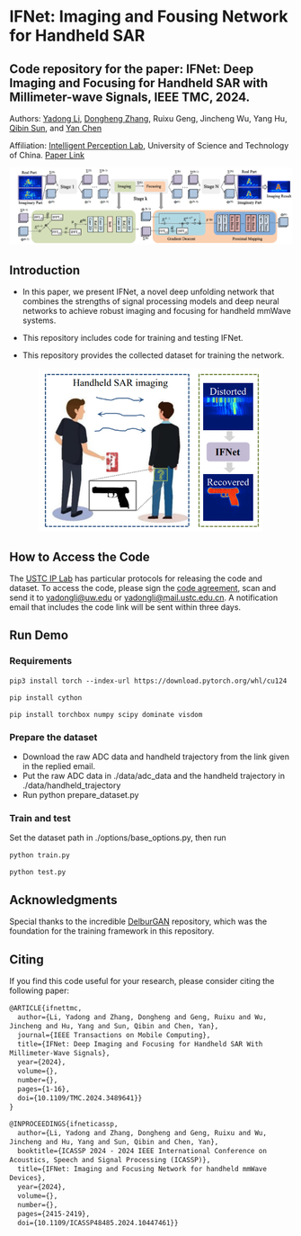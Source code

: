 
# IFNet: Imaging and Fousing Network for Handheld SAR

## Code repository for the paper: IFNet: Deep Imaging and Focusing for Handheld SAR with Millimeter-wave Signals, IEEE TMC, 2024.

Authors: [Yadong Li](https://yadongli.com), [Dongheng Zhang](http://staff.ustc.edu.cn/~dongheng/), Ruixu Geng, Jincheng Wu, Yang Hu, [Qibin Sun](https://ustc-ip-lab.github.io/authors/qibinsun/), and [Yan Chen](https://ustc-ip-lab.github.io/authors/yanchen/)

Affiliation: [Intelligent Perception Lab](https://ustc-ip-lab.github.io/), University of Science and Technology of China. [Paper Link](https://arxiv.org/pdf/2405.02023)
  
<div align=center>
    <img src="https://github.com/leeyadong/IFNet/blob/f9cfb7666bbdcf027150f05866e8c71b869427aa/figures/method_tmc.jpg" alt="method" width="900" />
</div>


## Introduction

- In this paper, we present IFNet, a novel deep unfolding network that combines the strengths of signal processing models and deep neural networks
to achieve robust imaging and focusing for handheld mmWave systems. 

- This repository includes code for training and testing IFNet.
  
- This repository provides the collected dataset for training the network.

<div align=center>
    <img src="https://github.com/leeyadong/IFNet/blob/23c1d7d95c5d7d9f073f19b08d7bae88ddc6d4af/figures/overview_ifnet_tmc.jpg" alt="method" width="400" />
</div>


## How to Access the Code

The [USTC IP Lab](https://ustc-ip-lab.github.io/) has particular protocols for releasing the code and dataset. To access the code, please sign the [code agreement](IPLabCodeAgreementIFNet.pdf), scan and send it to yadongli@uw.edu or yadongli@mail.ustc.edu.cn. A notification email that includes the code link will be sent within three days.

## Run Demo
### Requirements
```
pip3 install torch --index-url https://download.pytorch.org/whl/cu124
```
```
pip install cython
```
```
pip install torchbox numpy scipy dominate visdom
```
### Prepare the dataset
- Download the raw ADC data and handheld trajectory from the link given in the replied email.
- Put the raw ADC data in ./data/adc_data and the handheld trajectory in ./data/handheld_trajectory
- Run python prepare_dataset.py
### Train and test
Set the dataset path in ./options/base_options.py, then run
```
python train.py
```
```
python test.py
```

## Acknowledgments
Special thanks to the incredible [DelburGAN](https://github.com/KupynOrest/DeblurGAN) repository, which was the foundation for the training framework in this repository.

## Citing
If you find this code useful for your research, please consider citing the following paper:
```
@ARTICLE{ifnettmc,
  author={Li, Yadong and Zhang, Dongheng and Geng, Ruixu and Wu, Jincheng and Hu, Yang and Sun, Qibin and Chen, Yan},
  journal={IEEE Transactions on Mobile Computing}, 
  title={IFNet: Deep Imaging and Focusing for Handheld SAR With Millimeter-Wave Signals}, 
  year={2024},
  volume={},
  number={},
  pages={1-16},
  doi={10.1109/TMC.2024.3489641}}
}
```
```
@INPROCEEDINGS{ifneticassp,
  author={Li, Yadong and Zhang, Dongheng and Geng, Ruixu and Wu, Jincheng and Hu, Yang and Sun, Qibin and Chen, Yan},
  booktitle={ICASSP 2024 - 2024 IEEE International Conference on Acoustics, Speech and Signal Processing (ICASSP)}, 
  title={IFNet: Imaging and Focusing Network for handheld mmWave Devices}, 
  year={2024},
  volume={},
  number={},
  pages={2415-2419},
  doi={10.1109/ICASSP48485.2024.10447461}}

```
